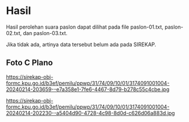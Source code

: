 # Hasil

Hasil perolehan suara paslon dapat dilihat pada file paslon-01.txt, paslon-02.txt, dan paslon-03.txt.

Jika tidak ada, artinya data tersebut belum ada pada SIREKAP.

## Foto C Plano

https://sirekap-obj-formc.kpu.go.id/b3ef/pemilu/ppwp/31/74/09/10/01/3174091001004-20240214-203659--e7a358e1-7fe6-4467-8d79-b278c55c4cbe.jpg

https://sirekap-obj-formc.kpu.go.id/b3ef/pemilu/ppwp/31/74/09/10/01/3174091001004-20240214-202230--a5404d90-4728-4c98-8d0d-c626d06a883d.jpg
